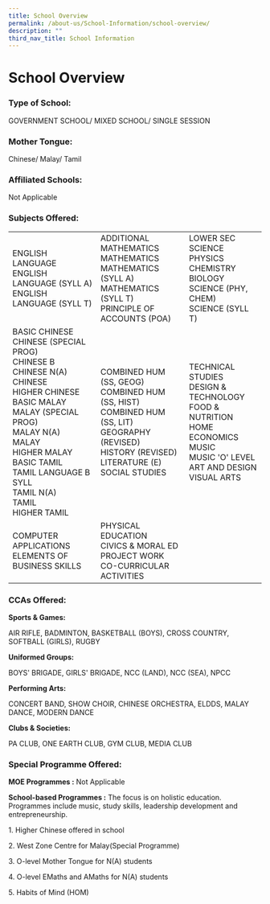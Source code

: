 ```yaml
---
title: School Overview
permalink: /about-us/School-Information/school-overview/
description: ""
third_nav_title: School Information
---
```

# School Overview

### Type of School:

GOVERNMENT SCHOOL/ MIXED SCHOOL/ SINGLE SESSION

### Mother Tongue:

Chinese/ Malay/ Tamil

### Affiliated Schools:

Not Applicable

### Subjects Offered:

|                                                                                                                                                                                                                                                                |                                                                                                                                                              |                                                                                                                                             |
|----------------------------------------------------------------------------------------------------------------------------------------------------------------------------------------------------------------------------------------------------------------|--------------------------------------------------------------------------------------------------------------------------------------------------------------|---------------------------------------------------------------------------------------------------------------------------------------------|
| ENGLISH LANGUAGE<br>ENGLISH LANGUAGE (SYLL A)<br>ENGLISH LANGUAGE (SYLL T)                                                                                                                                                                                     | ADDITIONAL MATHEMATICS<br>MATHEMATICS<br>MATHEMATICS (SYLL A)<br>MATHEMATICS (SYLL T)<br>PRINCIPLE OF ACCOUNTS (POA)                                         | LOWER SEC SCIENCE<br>PHYSICS<br>CHEMISTRY<br>BIOLOGY<br>SCIENCE (PHY, CHEM)<br>SCIENCE (SYLL T)                                             |
| BASIC CHINESE<br>CHINESE (SPECIAL PROG)<br>CHINESE B<br>CHINESE N(A)<br>CHINESE<br>HIGHER CHINESE<br>BASIC MALAY<br>MALAY (SPECIAL PROG)<br>MALAY N(A)<br>MALAY<br>HIGHER MALAY<br>BASIC TAMIL<br>TAMIL LANGUAGE B SYLL<br>TAMIL N(A)<br>TAMIL<br>HIGHER TAMIL | COMBINED HUM (SS, GEOG)<br>COMBINED HUM (SS, HIST)<br>COMBINED HUM (SS, LIT)<br>GEOGRAPHY (REVISED)<br>HISTORY (REVISED)<br>LITERATURE (E)<br>SOCIAL STUDIES | TECHNICAL STUDIES<br>DESIGN & TECHNOLOGY<br>FOOD & NUTRITION<br>HOME ECONOMICS<br>MUSIC<br>MUSIC 'O' LEVEL<br>ART AND DESIGN<br>VISUAL ARTS |
| COMPUTER APPLICATIONS<br>ELEMENTS OF BUSINESS SKILLS                                                                                                                                                                                                           | PHYSICAL EDUCATION<br>CIVICS & MORAL ED<br>PROJECT WORK<br>CO-CURRICULAR ACTIVITIES                                                                          |                                                                                                                                             |

### CCAs Offered:

**Sports & Games:**

AIR RIFLE, BADMINTON, BASKETBALL (BOYS), CROSS COUNTRY, SOFTBALL (GIRLS), RUGBY


**Uniformed Groups:**

BOYS' BRIGADE, GIRLS' BRIGADE, NCC (LAND), NCC (SEA), NPCC

  

**Performing Arts:**

CONCERT BAND, SHOW CHOIR, CHINESE ORCHESTRA, ELDDS, MALAY DANCE, MODERN DANCE

  

**Clubs & Societies:**

PA CLUB, ONE EARTH CLUB, GYM CLUB, MEDIA CLUB

### Special Programme Offered:

**MOE Programmes :** Not Applicable

**School-based Programmes :** The focus is on holistic education. Programmes include music, study skills, leadership development and entrepreneurship.

1\. Higher Chinese offered in school

2\. West Zone Centre for Malay(Special Programme)

3\. O-level Mother Tongue for N(A) students

4\. O-level EMaths and AMaths for N(A) students

5\. Habits of Mind (HOM)